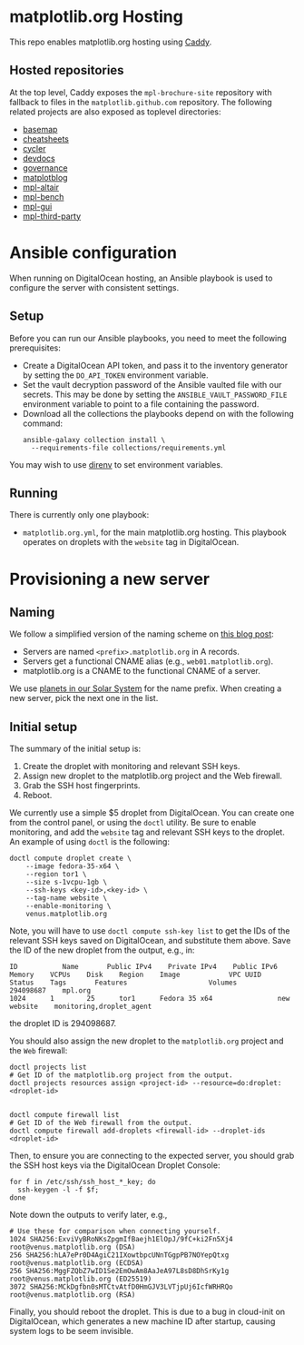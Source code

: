 matplotlib.org Hosting
======================

This repo enables matplotlib.org hosting using
[Caddy](https://caddyserver.com/).

Hosted repositories
-------------------

At the top level, Caddy exposes the `mpl-brochure-site` repository with
fallback to files in the `matplotlib.github.com` repository. The following
related projects are also exposed as toplevel directories:

* [basemap](https://github.com/matplotlib/basemap)
* [cheatsheets](https://github.com/matplotlib/cheatsheets)
* [cycler](https://github.com/matplotlib/cycler)
* [devdocs](https://github.com/matplotlib/devdocs)
* [governance](https://github.com/matplotlib/governance)
* [matplotblog](https://github.com/matplotlib/matplotblog)
* [mpl-altair](https://github.com/matplotlib/mpl-altair)
* [mpl-bench](https://github.com/matplotlib/mpl-bench)
* [mpl-gui](https://github.com/matplotlib/mpl-gui)
* [mpl-third-party](https://github.com/matplotlib/mpl-third-party)

Ansible configuration
=====================

When running on DigitalOcean hosting, an Ansible playbook is used to configure
the server with consistent settings.

Setup
-----

Before you can run our Ansible playbooks, you need to meet the following
prerequisites:

* Create a DigitalOcean API token, and pass it to the inventory generator by
  setting the `DO_API_TOKEN` environment variable.
* Set the vault decryption password of the Ansible vaulted file with our
  secrets. This may be done by setting the `ANSIBLE_VAULT_PASSWORD_FILE`
  environment variable to point to a file containing the password.
* Download all the collections the playbooks depend on with the following
  command:
  ```
  ansible-galaxy collection install \
    --requirements-file collections/requirements.yml
  ```

You may wish to use [direnv](https://direnv.net/) to set environment variables.

Running
-------

There is currently only one playbook:

* `matplotlib.org.yml`, for the main matplotlib.org hosting. This playbook
  operates on droplets with the `website` tag in DigitalOcean.

Provisioning a new server
=========================

Naming
------

We follow a simplified version of the naming scheme on [this blog
post](https://mnx.io/blog/a-proper-server-naming-scheme/):

* Servers are named `<prefix>.matplotlib.org` in A records.
* Servers get a functional CNAME alias (e.g., `web01.matplotlib.org`).
* matplotlib.org is a CNAME to the functional CNAME of a server.

We use [planets in our Solar System](https://namingschemes.com/Solar_System)
for the name prefix. When creating a new server, pick the next one in the list.

Initial setup
-------------

The summary of the initial setup is:

1. Create the droplet with monitoring and relevant SSH keys.
2. Assign new droplet to the matplotlib.org project and the Web firewall.
3. Grab the SSH host fingerprints.
4. Reboot.

We currently use a simple $5 droplet from DigitalOcean. You can create one from
the control panel, or using the `doctl` utility. Be sure to enable monitoring,
and add the `website` tag and relevant SSH keys to the droplet. An example of
using `doctl` is the following:

```
doctl compute droplet create \
    --image fedora-35-x64 \
    --region tor1 \
    --size s-1vcpu-1gb \
    --ssh-keys <key-id>,<key-id> \
    --tag-name website \
    --enable-monitoring \
    venus.matplotlib.org
```

Note, you will have to use `doctl compute ssh-key list` to get the IDs of the
relevant SSH keys saved on DigitalOcean, and substitute them above. Save the ID
of the new droplet from the output, e.g., in:

```
ID           Name       Public IPv4    Private IPv4    Public IPv6    Memory    VCPUs    Disk    Region    Image            VPC UUID    Status    Tags       Features                    Volumes
294098687    mpl.org                                                  1024      1        25      tor1      Fedora 35 x64                new       website    monitoring,droplet_agent
```

the droplet ID is 294098687.


You should also assign the new droplet to the `matplotlib.org` project and the
`Web` firewall:

```
doctl projects list
# Get ID of the matplotlib.org project from the output.
doctl projects resources assign <project-id> --resource=do:droplet:<droplet-id>


doctl compute firewall list
# Get ID of the Web firewall from the output.
doctl compute firewall add-droplets <firewall-id> --droplet-ids <droplet-id>
```

Then, to ensure you are connecting to the expected server, you should grab the
SSH host keys via the DigitalOcean Droplet Console:

```
for f in /etc/ssh/ssh_host_*_key; do
  ssh-keygen -l -f $f;
done
```

Note down the outputs to verify later, e.g.,

```
# Use these for comparison when connecting yourself.
1024 SHA256:ExviVyBRoNKsZpgmIfBaejh1ElOpJ/9fC+ki2Fn5Xj4 root@venus.matplotlib.org (DSA)
256 SHA256:hLA7ePr0D4AgiC21IXowtbpcUNnTGgpPB7NOYepQtxg root@venus.matplotlib.org (ECDSA)
256 SHA256:MggFZQbZ7wID1Se2EmOwAm8AaJeA97L8sD8DhSrKy1g root@venus.matplotlib.org (ED25519)
3072 SHA256:MCkDgfbn0sMTCtvAtfD0HmGJV3LVTjpUj6IcfWRHRQo root@venus.matplotlib.org (RSA)
```

Finally, you should reboot the droplet. This is due to a bug in cloud-init on
DigitalOcean, which generates a new machine ID after startup, causing system
logs to be seem invisible.
